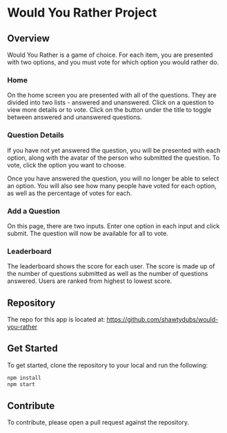 # Would You Rather Project

## Overview

Would You Rather is a game of choice. For each item, you are presented with two options,
and you must vote for which option you would rather do.

### Home

On the home screen you are presented with all of the questions. They are divided into
two lists - answered and unanswered. Click on a question to view more details or to
vote. Click on the button under the title to toggle between answered and unanswered questions.

### Question Details

If you have not yet answered the question, you will be presented with each option, along
with the avatar of the person who submitted the question. To vote, click the option you
want to choose.

Once you have answered the question, you will no longer be able to select an option. You
will also see how many people have voted for each option, as well as the percentage of votes
for each.

### Add a Question

On this page, there are two inputs. Enter one option in each input and click submit. The
question will now be available for all to vote.

### Leaderboard

The leaderboard shows the score for each user. The score is made up of the number of
questions submitted as well as the number of questions answered. Users are ranked
from highest to lowest score.

## Repository

The repo for this app is located at: https://github.com/shawtydubs/would-you-rather

## Get Started

To get started, clone the repository to your local and run the following:
```bash
npm install
npm start
```

## Contribute

To contribute, please open a pull request against the repository.
